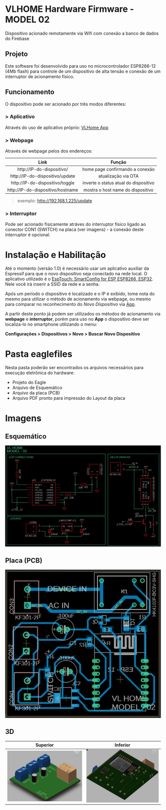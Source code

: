 # VLHOME Hardware Firmware - MODEL 02

Dispositivo acionado remotamente via Wifi com conexão a banco de dados do Firebase

## Projeto

Este software foi desenvolvido para uso no microcontrolador ESP8266-12 (4Mb flash) para controle de um dispositivo de alta tensão e conexão de um interruptor de acionamento físico.

## Funcionamento

O dispositivo pode ser acionado por três modos diferentes:


### > Aplicativo
Através do uso de aplicativo próprio:  [VLHome App](https://github.com/vilelalabs/vlhome) 


### > Webpage
Através de webpage pelos dos endereços:

|Link |Função|
|:----------:|:----------:|
|http://IP-do-dispositivo/|home page confirmando a conexão|
|http://IP-do-dispositivo/update|atualização via OTA|
|http://IP-do-dispositivo/toggle|inverte o status atual do dispositivo|
|http://IP-do-dispositivo/hostname|mostra o host name do dispositivo|

> exemplo: http://192.168.1.225/update


### > Interruptor

Pode ser acionado fisicamente atráves do interruptor físico ligado ao conector CON1 (SWITCH) na placa (ver imagens) - a conexão deste interruptor é opcional.


# Instalação e Habilitação

Até o momento (versão 1.0) é necessário usar um aplicativo auxiliar da Espressif para que o novo dispositivo seja conectado na rede local. O aplicativo utilizado é o [EspTouch: SmartConfig for ESP ESP8266, ESP32](https://play.google.com/store/apps/details?id=com.khoazero123.iot_esptouch_demo). Nele você irá inserir a SSID da rede e a senha.

Após um período o dispositivo é localizado e o IP é exibido, tome nota do mesmo para utilizar o método de acionamento via webpage, ou mesmo para comparar no reconhecimento do *Novo Dispositivo* via [App](https://github.com/vilelalabs/vlhome).

A partir deste ponto já podem ser utilizados os métodos de acionamento via **webpage** e **interruptor**, porém para uso no **App** o dispositivo deve ser localiza-lo no smartphone utilizando o menu: 

**Configurações > Dispositivos > Novo > Buscar Novo Dispositivo**

# Pasta eaglefiles

Nesta pasta poderão ser encontrados os arquivos necessários para execução eletrônica do hardware:

- Projeto do Eagle
- Arquivo de Esquemático
- Arquivo da placa (PCB)
- Arquivo PDF pronto para impressão do Layout da placa

# Imagens

## Esquemático
![](img/schematic.JPG)
## Placa (PCB)
![](img/board.JPG)
## 3D
|Superior |Inferior|
|:----------:|:----------:|
|![](img/3Dtop.JPG)|![](img/3Dbottom.JPG)|

